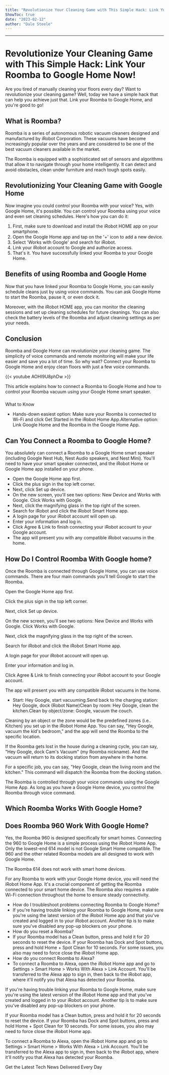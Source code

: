 ```yaml
---
title: "Revolutionize Your Cleaning Game with This Simple Hack: Link Your Roomba to Google Home Now!"
ShowToc: true 
date: "2023-02-12"
author: "Dale Steele"
---
```

*****
# Revolutionize Your Cleaning Game with This Simple Hack: Link Your Roomba to Google Home Now!

Are you tired of manually cleaning your floors every day? Want to revolutionize your cleaning game? Well, today we have a simple hack that can help you achieve just that. Link your Roomba to Google Home, and you're good to go!

## What is Roomba?

Roomba is a series of autonomous robotic vacuum cleaners designed and manufactured by iRobot Corporation. These vacuums have become increasingly popular over the years and are considered to be one of the best vacuum cleaners available in the market.

The Roomba is equipped with a sophisticated set of sensors and algorithms that allow it to navigate through your home intelligently. It can detect and avoid obstacles, clean under furniture and reach tough spots easily.

## Revolutionizing Your Cleaning Game with Google Home

Now imagine you could control your Roomba with your voice? Yes, with Google Home, it's possible. You can control your Roomba using your voice and even set cleaning schedules. Here's how you can do it:

1. First, make sure to download and install the iRobot HOME app on your smartphone.
2. Open the Google Home app and tap on the '+' icon to add a new device.
3. Select 'Works with Google' and search for iRobot.
4. Link your iRobot account to Google and authorize access.
5. That's it. You have successfully linked your Roomba to your Google Home.

## Benefits of using Roomba and Google Home

Now that you have linked your Roomba to Google Home, you can easily schedule cleans just by using voice commands. You can ask Google Home to start the Roomba, pause it, or even dock it.

Moreover, with the iRobot HOME app, you can monitor the cleaning sessions and set up cleaning schedules for future cleanings. You can also check the battery levels of the Roomba and adjust cleaning settings as per your needs.

## Conclusion

Roomba and Google Home can revolutionize your cleaning game. The simplicity of voice commands and remote monitoring will make your life easier and save you a lot of time. So why wait? Connect your Roomba to Google Home and enjoy clean floors with just a few voice commands.

{{< youtube AOHI9U8phDw >}} 




This article explains how to connect a Roomba to Google Home and how to control your Roomba vacuum using your Google Home smart speaker.

 
### 
What to Know
 
- Hands-down easiest option: Make sure your Roomba is connected to Wi-Fi and click Get Started in the iRobot Home App.Alternative option: Link Google Home and the Roomba in the Google Home App.

 
##   Can You Connect a Roomba to Google Home?   
 

You absolutely can connect a Roomba to a Google Home smart speaker (including Google Nest Hub, Nest Audio speakers, and Nest Mini). You'll need to have your smart speaker connected, and the iRobot Home or Google Home app installed on your phone.

 
- Open the Google Home app first.
 - Click the plus sign in the top left corner.
 - Next, click Set up device.
 - On the new screen, you'll see two options: New Device and Works with Google. Click Works with Google.
 - Next, click the magnifying glass in the top right of the screen.
 - Search for iRobot and click the iRobot Smart Home app.
 - A login page for your iRobot account will open up.
 - Enter your information and log in.
 - Click Agree & Link to finish connecting your iRobot account to your Google account.
 - The app will present you with any compatible iRobot vacuums in the home.

 
##   How Do I Control Roomba With Google home?   
 

Once the Roomba is connected through Google Home, you can use voice commands. There are four main commands you’ll tell Google to start the Roomba.

 

Open the Google Home app first.

 

Click the plus sign in the top left corner.

 

Next, click Set up device.

 

On the new screen, you'll see two options: New Device and Works with Google. Click Works with Google.

 

Next, click the magnifying glass in the top right of the screen.

 

Search for iRobot and click the iRobot Smart Home app.

 

A login page for your iRobot account will open up.

 

Enter your information and log in.

 

Click Agree & Link to finish connecting your iRobot account to your Google account.

 

The app will present you with any compatible iRobot vacuums in the home.

 
- Start: Hey Google, start vacuuming.Send back to the charging station: Hey Google, dock (Robot Name)Clean by room: Hey Google, clean the kitchen.Clean by object/zone: Google, vacuum the couch.

 

Cleaning by an object or the zone would be the predefined zones (i.e.. Kitchen) you set up in the iRobot Home App. You can say, "Hey Google, vacuum the kid's bedroom," and the app will send the Roomba to the specific location.

 

If the Roomba gets lost in the house during a cleaning cycle, you can say, "Hey Google, dock Cam's Vacuum" (my Roomba nickname). And the vacuum will return to its docking station from anywhere in the home.

 

For a specific job, you can say, "Hey Google, clean the living room and the kitchen." This command will dispatch the Roomba from the docking station. 

 

The Roomba is controlled through your voice commands using the Google Home App. As long as you have a Google Home device, you control the Roomba through voice command.

 
##   Which Roomba Works With Google Home?   
 
##   Does Roomba 960 Work With Google Home?  
 

Yes, the Roomba 960 is designed specifically for smart homes. Connecting the 960 to Google Home is a simple process using the iRobot Home App. Only the lowest-end 614 model is not Google Smart Home compatible. The 960 and the other related Roomba models are all designed to work with Google Home.

 
The Roomba 614 does not work with smart home devices.
 
For any Roomba to work with your Google Home device, you will need the iRobot Home App. It's a crucial component of getting the Roomba connected to your smart home device. The Roomba also requires a stable Wi-Fi connection throughout the home to ensure steady connectivity.
 
- How do I troubleshoot problems connecting Roomba to Google Home?
 - If you're having trouble linking your Roomba to Google Home, make sure you're using the latest version of the iRobot Home app and that you've created and logged in to your iRobot account. Another tip is to make sure you've disabled any pop-up blockers on your phone.
 - How do you reset a Roomba?
 - If your Roomba model has a Clean button, press and hold it for 20 seconds to reset the device. If your Roomba has Dock and Spot buttons, press and hold Home + Spot Clean for 10 seconds. For some issues, you also may need to force close the iRobot Home app.
 - How do you connect Roomba to Alexa?
 - To connect a Roomba to Alexa, open the iRobot Home app and go to Settings > Smart Home > Works With Alexa > Link Account. You'll be transferred to the Alexa app to sign in, then back to the iRobot app, where it'll notify you that Alexa has detected your Roomba.

 
If you're having trouble linking your Roomba to Google Home, make sure you're using the latest version of the iRobot Home app and that you've created and logged in to your iRobot account. Another tip is to make sure you've disabled any pop-up blockers on your phone.
 
If your Roomba model has a Clean button, press and hold it for 20 seconds to reset the device. If your Roomba has Dock and Spot buttons, press and hold Home + Spot Clean for 10 seconds. For some issues, you also may need to force close the iRobot Home app.
 
To connect a Roomba to Alexa, open the iRobot Home app and go to Settings > Smart Home > Works With Alexa > Link Account. You'll be transferred to the Alexa app to sign in, then back to the iRobot app, where it'll notify you that Alexa has detected your Roomba.
 

Get the Latest Tech News Delivered Every Day




